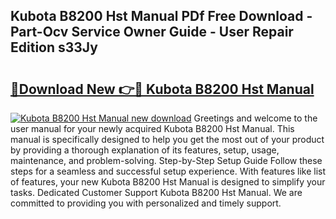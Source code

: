 ## Kubota B8200 Hst Manual PDf Free Download - Part-Ocv Service Owner Guide - User Repair Edition s33Jy

# <h2><a href="http://bc91018.oget.top/?id=Kubota+B8200+Hst+Manual">🔗Download New 👉🔴 Kubota B8200 Hst Manual</a></h2>

[![Kubota B8200 Hst Manual new download](https://i.imgur.com/5g1atiW.png)](http://bc91018.oget.top/?id=Kubota+B8200+Hst+Manual)
Greetings and welcome to the user manual for your newly acquired Kubota B8200 Hst Manual. This manual is specifically designed to help you get the most out of your product by providing a thorough explanation of its features, setup, usage, maintenance, and problem-solving. Step-by-Step Setup Guide Follow these steps for a seamless and successful setup experience. With features like list of features, your new Kubota B8200 Hst Manual is designed to simplify your tasks. Dedicated Customer Support Kubota B8200 Hst Manual. We are committed to providing you with personalized and timely support.
